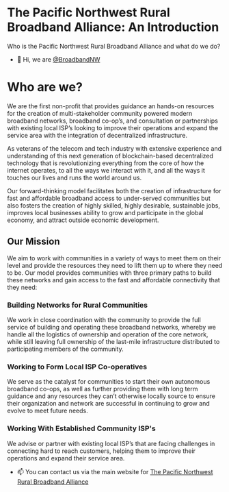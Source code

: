 # The Pacific Northwest Rural Broadband Alliance: An Introduction
Who is the Pacific Northwest Rural Broadband Alliance and what do we do?

- 👋 Hi, we are [@BroadbandNW](https://twitter.com/BroadbandNw)
# Who are we?
We are the first non-profit that provides guidance an hands-on resources for the creation of multi-stakeholder community powered modern broadband networks, broadband co-op’s, and consultation or partnerships with existing local ISP’s looking to improve their operations and expand the service area with the integration of decentralized infrastructure.

As veterans of the telecom and tech industry with extensive experience and understanding of this next generation of blockchain-based decentralized technology that is revolutionizing everything from the core of how the internet operates, to all the ways we interact with it, and all the ways it touches our lives and runs the world around us.

Our forward-thinking model facilitates both the creation of infrastructure for fast and affordable broadband access to under-served communities but also fosters the creation of highly skilled, highly desirable, sustainable jobs, improves local businesses ability to grow and participate in the global economy, and attract outside economic development.
## Our Mission
We aim to work with communities in a variety of ways to meet them on their level and provide the resources they need to lift them up to where they need to be. Our model provides communities with three primary paths to build these networks and gain access to the fast and affordable connectivity that they need:
### Building Networks for Rural Communities
We work in close coordination with the community to provide the full service of building and operating these broadband networks, whereby we handle all the logistics of ownership and operation of the core network, while still leaving full ownership of the last-mile infrastructure distributed to participating members of the community.
### Working to Form Local ISP Co-operatives
We serve as the catalyst for communities to start their own autonomous broadband co-ops, as well as further providing them with long term guidance and any resources they can’t otherwise locally source to ensure their organization and network are successful in continuing to grow and evolve to meet future needs.
### Working With Established Community ISP's
We advise or partner with existing local ISP’s that are facing challenges in connecting hard to reach customers, helping them to improve their operations and expand their service area.

- 📫 You can contact us via the main website for [The Pacific Northwest Rural Broadband Alliance](https://nwbroadbandalliance.org "Pacific NW Rural Broadband Alliance")

